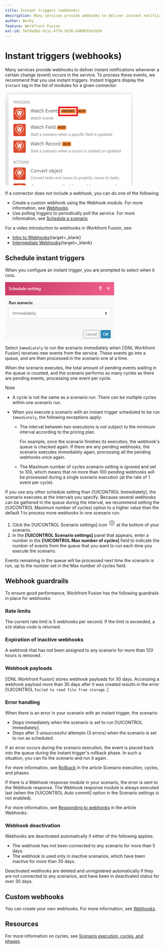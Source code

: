 ```yaml
---
title: Instant triggers (webhooks)
description: Many services provide webhooks to deliver instant notifications whenever a certain change occurs in the service. To process these notifications, we recommend that you use instant triggers. This article describes the use and functionality of instant triggers in Adobe Workfront Fusion.
author: Becky
feature: Workfront Fusion
exl-id: 5bfda2b2-dc1c-4ff6-9236-b480bfda2e58
---
```

# Instant triggers (webhooks)

Many services provide webhooks to deliver instant notifications whenever a certain change (event) occurs in the service. To process these events, we recommend that you use instant triggers. Instant triggers display the `Instant` tag in the list of modules for a given connector.

![](assets/instant.png)

If a connector does not include a webhook, you can do one of the following:

* Create a custom webhook using the Webhook module.
   For more information, see [Webhooks](/help/workfront-fusion/references/apps-and-modules/universal-connectors/webhooks-updated.md).
* Use polling triggers to periodically poll the service.
   For more information, see [Schedule a scenario](/help/workfront-fusion/create-scenarios/config-scenarios-settings/schedule-a-scenario.md)

For a video introduction to webhooks in Workfront Fusion, see:

* [Intro to Webhooks](https://video.tv.adobe.com/v/3427025/){target=_blank}
* [Intermediate Webhooks](https://video.tv.adobe.com/v/3427030/){target=_blank}

## Schedule instant triggers

When you configure an instant trigger, you are prompted to select when it runs.

![](assets/schedule-setting.png)

Select `Immediately` to run the scenario immediately when [!DNL Workfront Fusion] receives new events from the service. These events go into a queue, and are then processed in the scenario one at a time.

When the scenario executes, the total amount of pending events waiting in the queue is counted, and the scenario performs as many cycles as there are pending events, processing one event per cycle.

>[!NOTE]
>
>* A cycle is not the same as a scenario run. There can be multiple cycles within one scenario run. 
>* When you execute a scenario with an instant trigger scheduled to be run `Immediately`, the following exceptions apply:
>
>     * The interval between two executions is not subject to the minimum interval according to the pricing plan.
>
>       For example, once the scenario finishes its execution, the webhook's queue is checked again. If there are any pending webhooks, the scenario executes immediately again, processing all the pending webhooks once again.
>   
>     * The Maximum number of cycles scenario setting is ignored and set to 100, which means that no more than 100 pending webhooks will be processed during a single scenario execution (at the rate of 1 event per cycle).
>


If you use any other schedule setting than [!UICONTROL Immediately], the scenario executes at the intervals you specify. Because several webhooks can be gathered in the queue during the interval, we recommend setting the [!UICONTROL Maximum number of cycles] option to a higher value than the default 1 to process more webhooks in one scenario run:

1. Click the [!UICONTROL Scenario settings] icon ![](assets/scenario-settings-icon.png) at the bottom of your scenario.
1. In the **[!UICONTROL Scenario settings]** panel that appears, enter a number in the **[!UICONTROL Max number of cycles]** field to indicate the number of events from the queue that you want to run each time you execute the scenario. 

Events remaining in the queue will be processed next time the scenario is run, up to the number set in the Max number of cycles field.

## Webhook guardrails

To ensure good performance, Workfront Fusion has the following guardrails in place for webhooks:

### Rate limits

The current rate limit is 5 webhooks per second. If the limit is exceeded, a `429` status code is returned.

### Expiration of inactive webhooks

A webhook that has not been assigned to any scenario for more than 120 hours is removed.

### Webhook payloads

[!DNL Workfront Fusion] stores webhook payloads for 30 days. Accessing a webhook payload more than 30 days after it was created results in the error [!UICONTROL `Failed to read file from storage.`]

### Error handling

When there is an error in your scenario with an instant trigger, the scenario:

* Stops immediately when the scenario is set to run [!UICONTROL Immediately].
* Stops after 3 unsuccessful attempts (3 errors) when the scenario is set to run as scheduled.

If an error occurs during the scenario execution, the event is placed back into the queue during the instant trigger's rollback phase. In such a situation, you can fix the scenario and run it again. 

For more information, see [Rollback](/help/workfront-fusion/references/scenarios/scenario-execution-cycles-phases.md#rollback) in the article Scenario execution, cycles, and phases.

If there is a Webhook response module in your scenario, the error is sent to the Webhook response. The Webhook response module is always executed last (when the [!UICONTROL Auto commit] option in the Scenario settings is not enabled). 

For more information, see [Responding to webhooks](/help/workfront-fusion/references/apps-and-modules/universal-connectors/webhooks-updated.md#responding-to-webhooks) in the article Webhooks.

### Webhook deactivation

Webhooks are deactivated automatically if either of the following applies:

* The webhook has not been connected to any scenario for more than 5 days.
* The webhook is used only in inactive scenarios, which have been inactive for more than 30 days.

Deactivated webhooks are deleted and unregistered automatically if they are not connected to any scenarios, and have been in deactivated status for over 30 days.

## Custom webhooks

You can create your own webhooks. For more information, see [Webhooks](/help/workfront-fusion/references/apps-and-modules/universal-connectors/webhooks-updated.md).

## Resources

For more information on cycles, see [Scenario execution, cycles, and phases](/help/workfront-fusion/references/scenarios/scenario-execution-cycles-phases.md).
